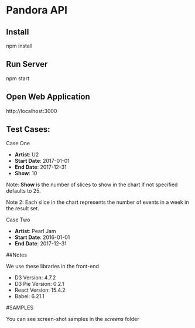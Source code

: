 # Pandora API

## Install

npm install

## Run Server

npm start

## Open Web Application

http://localhost:3000

## Test Cases:

Case One

- **Artist**: U2
- **Start Date**: 2017-01-01
- **End Date**: 2017-12-31
- **Show**: 10

Note: **Show** is the number of slices to show in the chart if not specified defaults to 25. 

Note 2: Each slice in the chart represents the number of events in a week in the result set.

Case Two

- **Artist**: Pearl Jam
- **Start Date**: 2016-01-01
- **End Date**: 2017-12-31

##Notes

We use these libraries in the front-end

- D3 Version: 4.7.2
- D3 Pie Version: 0.2.1
- React Version: 15.4.2
- Babel: 6.21.1

#SAMPLES

You can see screen-shot samples in the _screens_ folder
